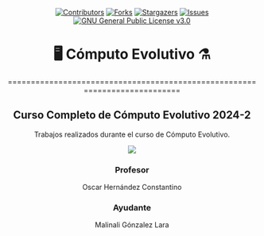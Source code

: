 </div>

<div align="center">

[![Contributors][contributors-shield]][contributors-url]
[![Forks][forks-shield]][forks-url]
[![Stargazers][stars-shield]][stars-url]
[![Issues][issues-shield]][issues-url]
[![GNU General Public License v3.0][license-shield]][license-url]


#   🖥️ Cómputo Evolutivo ⚗️

===========================================================================

Curso Completo de Cómputo Evolutivo 2024-2
-------------------------------------------

</div>
  

</div>

<div align="center">

Trabajos realizados durante el curso de Cómputo Evolutivo.


[![](https://media2.giphy.com/media/v1.Y2lkPTc5MGI3NjExMWpjM3U3aXJmNmtpYmp1OGFtcG9meWxpM3MwdGpvYXZzcXMxdjRtZSZlcD12MV9pbnRlcm5hbF9naWZfYnlfaWQmY3Q9Zw/1hMjHC64mp26EKQbDK/giphy.gif)](https://www.youtube.com/watch?v=QQ_3S-IQm38)




### Profesor
Oscar Hernández Constantino

### Ayudante

Malinali Gónzalez Lara
  
</div>  

[contributors-shield]: https://img.shields.io/github/contributors/CarlosCastanon2099/Computo-Evolutivo.svg?style=for-the-badge
[contributors-url]: https://github.com/CarlosCastanon2099/Computo-Evolutivo/graphs/contributors
[forks-shield]: https://img.shields.io/github/forks/CarlosCastanon2099/Computo-Evolutivo.svg?style=for-the-badge
[forks-url]: https://github.com/CarlosCastanon2099/Computo-Evolutivo/network/members
[stars-shield]: https://img.shields.io/github/stars/CarlosCastanon2099/Computo-Evolutivo.svg?style=for-the-badge
[stars-url]: https://github.com/CarlosCastanon2099/Computo-Evolutivo/stargazers
[issues-shield]: https://img.shields.io/github/issues/CarlosCastanon2099/Computo-Evolutivo.svg?style=for-the-badge
[issues-url]: https://github.com/CarlosCastanon2099/Computo-Evolutivo/issues
[license-shield]: https://img.shields.io/github/license/CarlosCastanon2099/Computo-Evolutivo.svg?style=for-the-badge
[license-url]: https://github.com/CarlosCastanon2099/Computo-Evolutivo/blob/master/LICENSE.txt
[linkedin-shield]: https://img.shields.io/badge/-LinkedIn-black.svg?style=for-the-badge&logo=linkedin&colorB=555
[linkedin-url]: https://linkedin.com/in/linkedin_username
[product-screenshot]: images/screenshot.png
[Next.js]: https://img.shields.io/badge/next.js-000000?style=for-the-badge&logo=nextdotjs&logoColor=white
[Next-url]: https://nextjs.org/
[React.js]: https://img.shields.io/badge/React-20232A?style=for-the-badge&logo=react&logoColor=61DAFB
[React-url]: https://reactjs.org/
[Vue.js]: https://img.shields.io/badge/Vue.js-35495E?style=for-the-badge&logo=vuedotjs&logoColor=4FC08D
[Vue-url]: https://vuejs.org/
[Angular.io]: https://img.shields.io/badge/Angular-DD0031?style=for-the-badge&logo=angular&logoColor=white
[Angular-url]: https://angular.io/
[Svelte.dev]: https://img.shields.io/badge/Svelte-4A4A55?style=for-the-badge&logo=svelte&logoColor=FF3E00
[Svelte-url]: https://svelte.dev/
[Laravel.com]: https://img.shields.io/badge/Laravel-FF2D20?style=for-the-badge&logo=laravel&logoColor=white
[Laravel-url]: https://laravel.com
[Bootstrap.com]: https://img.shields.io/badge/Bootstrap-563D7C?style=for-the-badge&logo=bootstrap&logoColor=white
[Bootstrap-url]: https://getbootstrap.com
[JQuery.com]: https://img.shields.io/badge/jQuery-0769AD?style=for-the-badge&logo=jquery&logoColor=white
[JQuery-url]: https://jquery.com 
